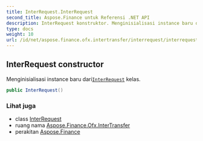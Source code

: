 ```yaml
---
title: InterRequest.InterRequest
second_title: Aspose.Finance untuk Referensi .NET API
description: InterRequest konstruktor. Menginisialisasi instance baru dariInterRequest kelas.
type: docs
weight: 10
url: /id/net/aspose.finance.ofx.intertransfer/interrequest/interrequest/
---
```

## InterRequest constructor

Menginisialisasi instance baru dari[`InterRequest`](../) kelas.

```csharp
public InterRequest()
```

### Lihat juga

* class [InterRequest](../)
* ruang nama [Aspose.Finance.Ofx.InterTransfer](../../interrequest/)
* perakitan [Aspose.Finance](../../../)


